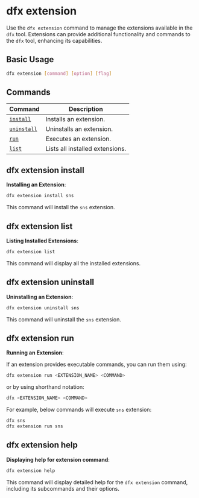 # dfx extension

Use the `dfx extension` command to manage the extensions available in the `dfx` tool. Extensions can provide additional functionality and commands to the `dfx` tool, enhancing its capabilities.

## Basic Usage

```bash
dfx extension [command] [option] [flag]
```

## Commands

| Command                                  | Description                     |
|------------------------------------------|---------------------------------|
| [`install`](#dfx-extension-install)      | Installs an extension.          |
| [`uninstall`](#dfx-extension-uninstall)  | Uninstalls an extension.        |
| [`run`](#dfx-extension-run)              | Executes an extension.          |
| [`list`](#dfx-extension-list)            | Lists all installed extensions. |


## dfx extension install

**Installing an Extension**:

```bash
dfx extension install sns
```

This command will install the `sns` extension.


## dfx extension list

**Listing Installed Extensions**:

```bash
dfx extension list
```

This command will display all the installed extensions.

## dfx extension uninstall

**Uninstalling an Extension**:

```bash
dfx extension uninstall sns
```

This command will uninstall the `sns` extension.

## dfx extension run

**Running an Extension**:

If an extension provides executable commands, you can run them using:

```bash
dfx extension run <EXTENSION_NAME> <COMMAND>
```

or by using shorthand notation:

```bash
dfx <EXTENSION_NAME> <COMMAND>
```

For example, below commands will execute `sns` extension: 
```bash
dfx sns
dfx extension run sns
```
   
## dfx extension help

**Displaying help for extension command**:

```bash
dfx extension help
```

This command will display detailed help for the `dfx extension` command, including its subcommands and their options.

